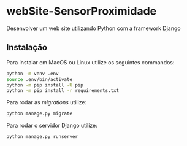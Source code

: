 # webSite-SensorProximidade
Desenvolver um web site utilizando Python com a framework Django

## Instalação
Para instalar em MacOS ou Linux utilize os seguintes commandos:
```bash
python -m venv .env
source .env/bin/activate
python -m pip install -U pip
python -m pip install -r requirements.txt
```

Para rodar as *migrations* utilize:
```bash
python manage.py migrate
```

Para rodar o servidor Django utilize:
```bash
python manage.py runserver
```

